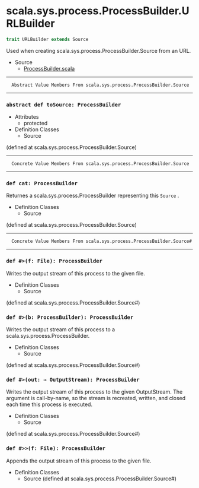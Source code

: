 
#                 scala.sys.process.ProcessBuilder.URLBuilder                 #

```scala
trait URLBuilder extends Source
```

Used when creating scala.sys.process.ProcessBuilder.Source from an URL.

* Source
  * [ProcessBuilder.scala](https://github.com/scala/scala/tree/6d09a1ba5f/src/library/scala/sys/process/ProcessBuilder.scala#L1)


--------------------------------------------------------------------------------
      Abstract Value Members From scala.sys.process.ProcessBuilder.Source
--------------------------------------------------------------------------------


### `abstract def toSource: ProcessBuilder`                                  ###

* Attributes
  * protected
* Definition Classes
  * Source

(defined at scala.sys.process.ProcessBuilder.Source)


--------------------------------------------------------------------------------
      Concrete Value Members From scala.sys.process.ProcessBuilder.Source
--------------------------------------------------------------------------------


### `def cat: ProcessBuilder`                                                ###

Returnes a scala.sys.process.ProcessBuilder representing this `Source` .

* Definition Classes
  * Source

(defined at scala.sys.process.ProcessBuilder.Source)


--------------------------------------------------------------------------------
      Concrete Value Members From scala.sys.process.ProcessBuilder.Source#
--------------------------------------------------------------------------------


### `def #>(f: File): ProcessBuilder`                                        ###

Writes the output stream of this process to the given file.

* Definition Classes
  * Source

(defined at scala.sys.process.ProcessBuilder.Source#)


### `def #>(b: ProcessBuilder): ProcessBuilder`                              ###

Writes the output stream of this process to a scala.sys.process.ProcessBuilder.

* Definition Classes
  * Source

(defined at scala.sys.process.ProcessBuilder.Source#)


### `def #>(out: ⇒ OutputStream): ProcessBuilder`                            ###

Writes the output stream of this process to the given OutputStream. The argument
is call-by-name, so the stream is recreated, written, and closed each time this
process is executed.

* Definition Classes
  * Source

(defined at scala.sys.process.ProcessBuilder.Source#)


### `def #>>(f: File): ProcessBuilder`                                       ###

Appends the output stream of this process to the given file.

* Definition Classes
  * Source
(defined at scala.sys.process.ProcessBuilder.Source#)
